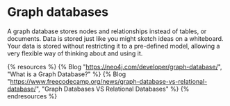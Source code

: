 # Graph databases

A graph database stores nodes and relationships instead of tables, or documents. Data is stored just like you might sketch ideas on a whiteboard. Your data is stored without restricting it to a pre-defined model, allowing a very flexible way of thinking about and using it.

{% resources %}
  {% Blog "https://neo4j.com/developer/graph-database/", "What is a Graph Database?" %}
  {% Blog "https://www.freecodecamp.org/news/graph-database-vs-relational-database/", "Graph Databases VS Relational Databases" %}
{% endresources %}
